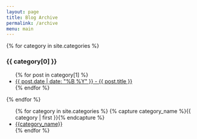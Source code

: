 ```yaml
---
layout: page
title: Blog Archive
permalink: /archive
menu: main
---
```


{% for category in site.categories %}
  <h3>{{ category[0] }}</h3>
  <ul>
    {% for post in category[1] %}
      <li>
         <a href="/nova64{{ post.url }}">{{ post.date | date: "%B %Y" }} - {{ post.title }}</a>
      </li>
    {% endfor %}
  </ul>
{% endfor %}

<ul>
  {% for category in site.categories %}
    {% capture category_name %}{{ category | first }}{% endcapture %}
      <li><a href="{{site.baseurl}}/{{category_name}}">{{category_name}}</a></li>
  {% endfor %}
</ul>